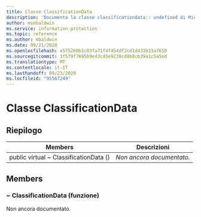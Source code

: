 ```yaml
---
title: Classe ClassificationData
description: 'Documenta la classe classificationdata:: undefined di Microsoft Information Protection (MIP) SDK.'
author: msmbaldwin
ms.service: information-protection
ms.topic: reference
ms.author: mbaldwin
ms.date: 09/21/2020
ms.openlocfilehash: e575260b1c03fa71f4f454df2cd1d431b13a7650
ms.sourcegitcommit: 3f5f9f7695b9ed3c45e9230cd8b8cb39a1c5a5ed
ms.translationtype: MT
ms.contentlocale: it-IT
ms.lasthandoff: 09/23/2020
ms.locfileid: "95567249"
---
```

# <a name="class-classificationdata"></a>Classe ClassificationData 
  
## <a name="summary"></a>Riepilogo
 Members                        | Descrizioni                                
--------------------------------|---------------------------------------------
public virtual ~ ClassificationData ()  | _Non ancora documentato._
  
## <a name="members"></a>Members
  
### <a name="classificationdata-function"></a>~ ClassificationData (funzione)
Non ancora documentato.
